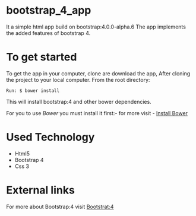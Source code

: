 # bootstrap_4_app

It a simple html app build on bootstrap:4.0.0-alpha.6
The app implements the added features of bootstrap 4.

# To get started

To get the app in your computer, clone are download the app,
After cloning the project to your local computer. From the root directory: 

	Run: $ bower install
This will install bootstrap:4 and other bower dependencies.

For you to use *Bower* you must install it first:-
for more visit - [Install Bower](https://bower.io/#install-bower)

# Used Technology
* Html5 
* Bootstrap 4
* Css 3

# External links

For more about Bootstrap:4 visit [Bootstrat:4](https://v4-alpha.getbootstrap.com)